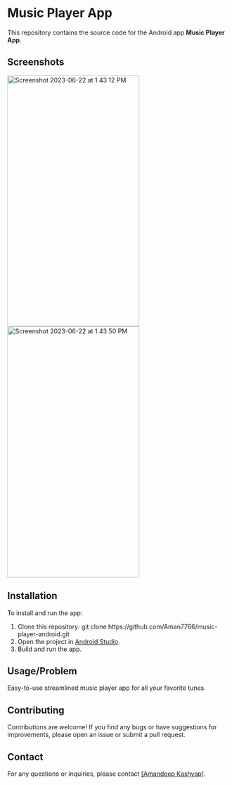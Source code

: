  <h1>Music Player App</h1>
  <p>
        This repository contains the source code for the Android app <strong>Music Player App</strong>.
    </p>
    <h2>Screenshots</h2>
    <div class="screenshot">
  <img width="300" height="570" alt="Screenshot 2023-06-22 at 1 43 12 PM" src="https://github.com/Aman7766/music-player-android/assets/51900622/e363878e-f012-4906-82c7-ec2387098956">
<img width="300" height="570" alt="Screenshot 2023-06-22 at 1 43 50 PM" src="https://github.com/Aman7766/music-player-android/assets/51900622/d59787fd-c59a-49e1-8a64-8842a42d2858">
</div>
    <div class="screenshot">
 </div>
    <h2>Installation</h2> 
    <p>
        To install and run the app:
    </p>
    <ol>
        <li>Clone this repository: git clone https://github.com/Aman7766/music-player-android.git</code></li>
        <li>Open the project in <a href="https://developer.android.com/studio">Android Studio</a>.</li>
        <li>Build and run the app.</li>
    </ol>
   <h2>Usage/Problem</h2>
    <p>
    Easy-to-use streamlined music player app for all your favorite tunes. </p>
    <h2>Contributing</h2>
    <p>
        Contributions are welcome! If you find any bugs or have suggestions for improvements,
        please open an issue or submit a pull request.
    </p>
    <h2>Contact</h2>
    <p>
        For any questions or inquiries, please contact <a href="mailto:[amankumar283@gmail.com]">[Amandeep Kashyap]</a>.
    </p>


  

